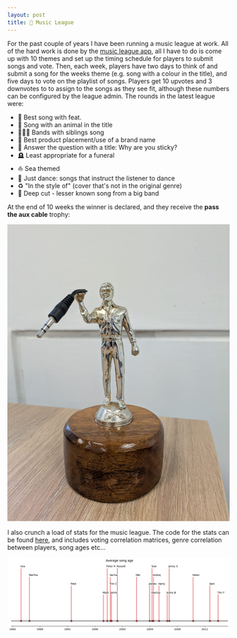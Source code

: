 ```yaml
---
layout: post
title: 🎵 Music League
---
```


For the past couple of years I have been running a music league at work. All of the hard work is done by the [music league app](https://musicleague.com/user-guide/), all I have to do is come up with 10 themes and set up the timing schedule for players to submit songs and vote. Then, each week, players have two days to think of and submit a song for the weeks theme (e.g. song with a colour in the title), and five days to vote on the playlist of songs. Players get 10 upvotes and 3 downvotes to to assign to the songs as they see fit, although these numbers can be configured by the league admin. The rounds in the latest league were:

- 🤝 Best song with feat.
- 🐯 Song with an animal in the title
- 👩‍🤝‍🧑 Bands with siblings song
- 🥫  Best product placement/use of a brand name
- 🍦 Answer the question with a title: Why are you sticky?
- 🪦 Least appropriate for a funeral
- ⛵ Sea themed
- 💃 Just dance: songs that instruct the listener to dance
- ♻️ "In the style of" (cover that's not in the original genre)
- 💎 Deep cut - lesser known song from a big band

At the end of 10 weeks the winner is declared, and they receive the **pass the aux cable** trophy:

![Music league pass the aux cable trophy](/images/Music-League/music-league-trophy.jpg)

I also crunch a load of stats for the music league. The code for the stats can be found [here](https://github.com/fred-cook/music-league-graphs), and includes voting correlation matrices, genre correlation between players, song ages etc...

![Music league average song age](/images/Music-League/avg-song-age.png)
